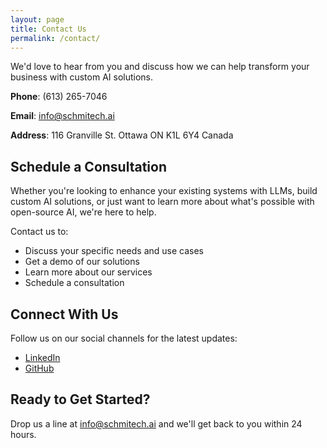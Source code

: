 ```yaml
---
layout: page
title: Contact Us
permalink: /contact/
---
```


We'd love to hear from you and discuss how we can help transform your business with custom AI solutions.

**Phone**: (613) 265-7046

**Email**: info@schmitech.ai

**Address**: 116 Granville St. Ottawa ON K1L 6Y4 Canada

## Schedule a Consultation

Whether you're looking to enhance your existing systems with LLMs, build custom AI solutions, or just want to learn more about what's possible with open-source AI, we're here to help.

Contact us to:
- Discuss your specific needs and use cases
- Get a demo of our solutions
- Learn more about our services
- Schedule a consultation

## Connect With Us

Follow us on our social channels for the latest updates:
- [LinkedIn](https://linkedin.com/company/schmitech)
- [GitHub](https://github.com/schmitech)

## Ready to Get Started?

Drop us a line at [info@schmitech.ai](mailto:info@schmitech.ai) and we'll get back to you within 24 hours.